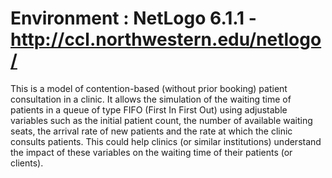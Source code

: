 # Environment : NetLogo 6.1.1 - http://ccl.northwestern.edu/netlogo/
This is a model of contention-based (without prior booking) patient consultation in a clinic. It allows the simulation of the waiting time of patients in a queue of type FIFO (First In First Out) using adjustable variables such as the initial patient count, the number of available waiting seats, the arrival rate of new patients and the rate at which the clinic consults patients. This could help clinics (or similar institutions) understand the impact of these variables on the waiting time of their patients (or clients).
